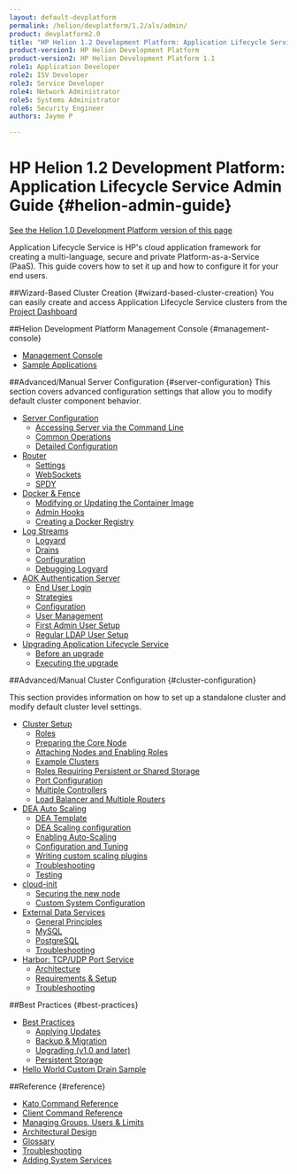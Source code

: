 ```yaml
---
layout: default-devplatform
permalink: /helion/devplatform/1.2/als/admin/
product: devplatform2.0
title: "HP Helion 1.2 Development Platform: Application Lifecycle Service Admin Guide "
product-version1: HP Helion Development Platform
product-version2: HP Helion Development Platform 1.1
role1: Application Developer
role2: ISV Developer 
role3: Service Developer
role4: Network Administrator
role5: Systems Administrator 
role6: Security Engineer
authors: Jayme P

---
```

<!--UNDER REVISION-->

# HP Helion 1.2 Development Platform: Application Lifecycle Service Admin Guide {#helion-admin-guide}
[See the Helion 1.0 Development Platform version of this page](/als/v1/admin/)

Application Lifecycle Service is HP's cloud application framework for creating a
multi-language, secure and private Platform-as-a-Service (PaaS). This
guide covers how to set it up and how to configure it for your end
users.

##Wizard-Based Cluster Creation {#wizard-based-cluster-creation}
You can easily create and access Application Lifecycle Service clusters from the [Project Dashboard](/helion/devplatform/1.2/deploy/)       


##Helion Development Platform Management Console {#management-console}

-   [Management Console](/helion/devplatform/1.2/als/user/console/#management-console)
-   [Sample Applications](console/app-store)

##Advanced/Manual Server Configuration {#server-configuration}
This section covers advanced configuration settings that allow you to modify default cluster component behavior. 

-   [Server Configuration](/helion/devplatform/1.2/als/admin/server/)
    -   [Accessing Server via the Command
        Line](/helion/devplatform/1.2/als/admin/server/#accessing-server-via-the-command-line)
    -   [Common Operations](/helion/devplatform/1.2/als/admin/server/#common-operations)
    -   [Detailed
        Configuration](/helion/devplatform/1.2/als/admin/server/#detailed-configuration)
-   [Router](/helion/devplatform/1.2/als/admin/server/router/)
    -   [Settings](/helion/devplatform/1.2/als/admin/server/router/#settings)
    -   [WebSockets](/helion/devplatform/1.2/als/admin/server/router/#websockets)
    -   [SPDY](/helion/devplatform/1.2/als/admin/server/router/#router-spdy)
-   [Docker & Fence](/helion/devplatform/1.2/als/admin/server/docker/)
    -   [Modifying or Updating the Container
        Image](/helion/devplatform/1.2/als/admin/server/docker/#modifying-or-updating-the-container-image)
    -   [Admin Hooks](/helion/devplatform/1.2/als/admin/server/docker/#admin-hooks)
    -   [Creating a Docker
        Registry](/helion/devplatform/1.2/als/admin/server/docker/#creating-a-docker-registry)
-   [Log Streams](/helion/devplatform/1.2/als/admin/server/logging/)
    -   [Logyard](/helion/devplatform/1.2/als/admin/server/logging/#logyard)
    -   [Drains](/helion/devplatform/1.2/als/admin/server/logging/#drains)
    -   [Configuration](/helion/devplatform/1.2/als/admin/server/logging/#configuration)
    -   [Debugging Logyard](/helion/devplatform/1.2/als/admin/server/logging/#debugging-logyard)
-   [AOK Authentication Server](/helion/devplatform/1.2/als/admin/server/aok/)
    -   [End User Login](/helion/devplatform/1.2/als/admin/server/aok/#end-user-login)
    -   [Strategies](/helion/devplatform/1.2/als/admin/server/aok/#strategies)
    -   [Configuration](/helion/devplatform/1.2/als/admin/server/aok/#configuration)
    -   [User Management](/helion/devplatform/1.2/als/admin/server/aok/#user-management)
    -   [First Admin User Setup](/helion/devplatform/1.2/als/admin/server/aok/#first-admin-user-setup)
    -   [Regular LDAP User
        Setup](/helion/devplatform/1.2/als/admin/server/aok/#regular-ldap-user-setup)
-   [Upgrading Application Lifecycle Service](/helion/devplatform/1.2/als/admin/server/upgrade/)
    -   [Before an upgrade](/helion/devplatform/1.2/als/admin/server/upgrade/#before-an-upgrade)
    -   [Executing the
        upgrade](/helion/devplatform/1.2/als/admin/server/upgrade/#executing-the-upgrade)

##Advanced/Manual Cluster Configuration {#cluster-configuration}

This section provides information on how to set up a standalone cluster and modify default cluster level settings.

-   [Cluster Setup](/helion/devplatform/1.2/als/admin/cluster/)
    -   [Roles](/helion/devplatform/1.2/als/admin/cluster/#roles)
    -   [Preparing the Core
        Node](/helion/devplatform/1.2/als/admin/cluster/#preparing-the-core-node)
    -   [Attaching Nodes and Enabling
        Roles](/helion/devplatform/1.2/als/admin/cluster/#attaching-nodes-and-enabling-roles)
    -   [Example Clusters](/helion/devplatform/1.2/als/admin/cluster/#example-clusters)
    -   [Roles Requiring Persistent or Shared
        Storage](/helion/devplatform/1.2/als/admin/cluster/#roles-requiring-persistent-or-shared-storage)
    -   [Port Configuration](/helion/devplatform/1.2/als/admin/cluster/#port-configuration)
    -   [Multiple Controllers](/helion/devplatform/1.2/als/admin/cluster/#multiple-controllers)
    -   [Load Balancer and Multiple
        Routers](/helion/devplatform/1.2/als/admin/cluster/#load-balancer-and-multiple-routers)
-   [DEA Auto Scaling](/helion/devplatform/1.2/als/admin/cluster/autoscaling/)
    -   [DEA Template](/helion/devplatform/1.2/als/admin/cluster/autoscaling/#dea-template)
    -   [DEA Scaling
        configuration](/helion/devplatform/1.2/als/admin/cluster/autoscaling/#dea-scaling-configuration)
    -   [Enabling
        Auto-Scaling](/helion/devplatform/1.2/als/admin/cluster/autoscaling/#enabling-auto-scaling)
    -   [Configuration and Tuning](/helion/devplatform/1.2/als/admin/cluster/autoscaling/#configuration-and-tuning-advanced)
    -   [Writing custom scaling plugins](/helion/devplatform/1.2/als/admin/cluster/autoscaling/#writing-custom-scaling-plugins-advanced)
    -   [Troubleshooting](/helion/devplatform/1.2/als/admin/cluster/autoscaling/#troubleshooting)
    -   [Testing](/helion/devplatform/1.2/als/admin/cluster/autoscaling/#testing)
-   [cloud-init](/helion/devplatform/1.2/als/admin/cluster/cloud-init/)
    -   [Securing the new
        node](/helion/devplatform/1.2/als/admin/cluster/cloud-init/#securing-the-new-node)
    -   [Custom System
        Configuration](/helion/devplatform/1.2/als/admin/cluster/cloud-init/#custom-system-configuration)
-   [External Data Services](/helion/devplatform/1.2/als/admin/cluster/external-db/)
    -   [General
        Principles](/helion/devplatform/1.2/als/admin/cluster/external-db/#general-principles)
    -   [MySQL](/helion/devplatform/1.2/als/admin/cluster/external-db/#mysql)
    -   [PostgreSQL](/helion/devplatform/1.2/als/admin/cluster/external-db/#postgresql)
    -   [Troubleshooting](/helion/devplatform/1.2/als/admin/cluster/external-db/#troubleshooting)
-   [Harbor: TCP/UDP Port Service](/helion/devplatform/1.2/als/admin/cluster/harbor/)
    -   [Architecture](/helion/devplatform/1.2/als/admin/cluster/harbor/#architecture)
    -   [Requirements & Setup](/helion/devplatform/1.2/als/admin/cluster/harbor/#requirements-setup)
    -   [Troubleshooting](/helion/devplatform/1.2/als/admin/cluster/harbor/#troubleshooting)

##Best Practices {#best-practices}

-   [Best Practices](/helion/devplatform/1.2/als/admin/best-practices/)
    -   [Applying Updates](/helion/devplatform/1.2/als/admin/best-practices/#applying-updates)
    -   [Backup & Migration](/helion/devplatform/1.2/als/admin/best-practices/#backup-migration)
    -   [Upgrading (v1.0 and
        later)](/helion/devplatform/1.2/als/admin/best-practices/#upgrade)
	- [Persistent
        Storage](/helion/devplatform/1.2/als/admin/best-practices/#storage)
- [Hello World Custom Drain Sample](/helion/devplatform/1.2/als/admin/best-practices/logging-examples/#hello-world-custom-drain)

##Reference {#reference}
-   [Kato Command Reference](/helion/devplatform/1.2/als/admin/reference/kato-ref/)
-   [Client Command Reference](/helion/devplatform/1.2/als/user/reference/client-ref)
-   [Managing Groups, Users & Limits](/helion/devplatform/1.2/als/user/deploy/orgs-spaces/#orgs-spaces)
-   [Architectural Design](/helion/devplatform/1.2/als/admin/reference/architecture/)
-   [Glossary](/helion/devplatform/1.2/als/user/reference/glossary/)
-   [Troubleshooting](/helion/devplatform/1.2/als/admin/reference/troubleshoot/)
-   [Adding System Services](/helion/devplatform/1.2/als/admin/reference/add-service/)

